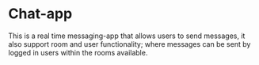 # Chat-app

This is a real time messaging-app that allows users to send messages, it also support room and user functionality; where messages can be sent by logged in users within the rooms available.
